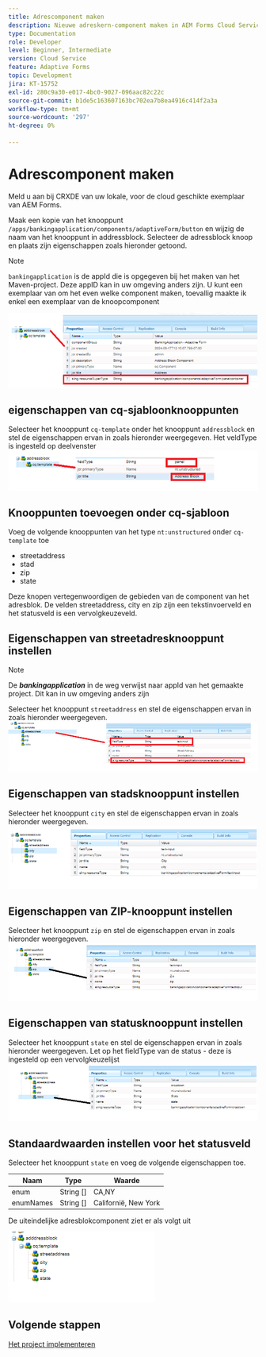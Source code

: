 ```yaml
---
title: Adrescomponent maken
description: Nieuwe adreskern-component maken in AEM Forms Cloud Service
type: Documentation
role: Developer
level: Beginner, Intermediate
version: Cloud Service
feature: Adaptive Forms
topic: Development
jira: KT-15752
exl-id: 280c9a30-e017-4bc0-9027-096aac82c22c
source-git-commit: b1de5c163607163bc702ea7b8ea4916c414f2a3a
workflow-type: tm+mt
source-wordcount: '297'
ht-degree: 0%

---
```


# Adrescomponent maken

Meld u aan bij CRXDE van uw lokale, voor de cloud geschikte exemplaar van AEM Forms.

Maak een kopie van het knooppunt ``/apps/bankingapplication/components/adaptiveForm/button`` en wijzig de naam van het knooppunt in addressblock. Selecteer de adressblock knoop en plaats zijn eigenschappen zoals hieronder getoond.

>[!NOTE]
>
> ``bankingapplication`` is de appId die is opgegeven bij het maken van het Maven-project. Deze appID kan in uw omgeving anders zijn. U kunt een exemplaar van om het even welke component maken, toevallig maakte ik enkel een exemplaar van de knoopcomponent


![ adres-blok ](assets/address-properties.png)

## eigenschappen van cq-sjabloonknooppunten

Selecteer het knooppunt ``cq-template`` onder het knooppunt ``addressblock`` en stel de eigenschappen ervan in zoals hieronder weergegeven. Het veldType is ingesteld op deelvenster
![ cq-malplaatje ](assets/cq-template.png)

## Knooppunten toevoegen onder cq-sjabloon

Voeg de volgende knooppunten van het type ``nt:unstructured`` onder ``cq-template`` toe

* streetaddress
* stad
* zip
* state

Deze knopen vertegenwoordigen de gebieden van de component van het adresblok. De velden streetaddress, city en zip zijn een tekstinvoerveld en het statusveld is een vervolgkeuzeveld.

## Eigenschappen van streetadresknooppunt instellen

>[!NOTE]
>
> De **_bankingapplication_** in de weg verwijst naar appId van het gemaakte project. Dit kan in uw omgeving anders zijn

Selecteer het knooppunt ``streetaddress`` en stel de eigenschappen ervan in zoals hieronder weergegeven.
![ straat-adres ](assets/streetaddress.png)

## Eigenschappen van stadsknooppunt instellen

Selecteer het knooppunt ``city`` en stel de eigenschappen ervan in zoals hieronder weergegeven.
![ plaats ](assets/city.png)

## Eigenschappen van ZIP-knooppunt instellen

Selecteer het knooppunt ``zip`` en stel de eigenschappen ervan in zoals hieronder weergegeven.
![ zip ](assets/zip.png)

## Eigenschappen van statusknooppunt instellen

Selecteer het knooppunt ``state`` en stel de eigenschappen ervan in zoals hieronder weergegeven. Let op het fieldType van de status - deze is ingesteld op een vervolgkeuzelijst
![ staat ](assets/state.png)

## Standaardwaarden instellen voor het statusveld

Selecteer het knooppunt ``state`` en voeg de volgende eigenschappen toe.

| Naam | Type | Waarde |
|----------|----------|---------------------|
| enum | String [] | CA,NY |
| enumNames | String [] | Californië, New York |


De uiteindelijke adresblokcomponent ziet er als volgt uit

![ definitief-adres ](assets/crx-address-block.png)

## Volgende stappen

[Het project implementeren](./deploy-your-project.md)
